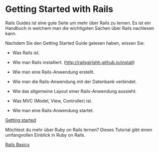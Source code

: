 # Getting Started with Rails

Rails Guides ist eine gute Seite um mehr über Rails zu lernen.
Es ist ein Handbuch in welchem man die wichtigsten
Sachen über Rails nachlesen kann.

Nachdem Sie den Getting Started Guide gelesen haben, wissen Sie:

- Was Rails ist.

- Wie man Rails installiert. (http://railsgirlshh.github.io/install)

- Wie man eine Rails-Anwendung erstellt.

- Wie man die Rails-Anwendung mit der Datenbank verbindet.

- Wie das allgemeine Layout einer Rails-Anwendung aussieht.

- Was MVC (Model, View, Controller) ist.

- Wie man eine Rails-Anwendung startet.

[Getting started](http://guides.rubyonrails.org/getting_started.html)

Möchtest du mehr über Ruby on Rails lernen? Dieses Tutorial gibt einen umfangvollen Einblick in Ruby on Rails.

[Rails Basics](https://www.tutorialspoint.com/ruby-on-rails/rails-directory-structure.htm)
